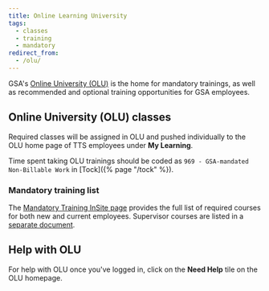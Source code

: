 ```yaml
---
title: Online Learning University
tags:
  - classes
  - training
  - mandatory
redirect_from:
  - /olu/
---
```


GSA's [Online University (OLU)](https://gsaolu.gsa.gov/) is the home for
mandatory trainings, as well as recommended and optional
training opportunities for GSA employees.

## Online University (OLU) classes

Required classes will be assigned in OLU and pushed individually to the OLU home
page of TTS employees under **My Learning**.

Time spent taking OLU trainings should be coded as
`969 - GSA-mandated Non-Billable Work` in [Tock]({% page "/tock" %}).

### Mandatory training list

The [Mandatory Training InSite page](https://insite.gsa.gov/employee-resources/training-and-development/mandatory-training) provides the full list of required courses for both new and current employees. Supervisor courses are listed in a [separate document](https://docs.google.com/spreadsheets/d/1zlJfhQUeBkKpnJkYXVjxb0ip8IUr_TKWIQJ6sBoZrI8/edit#gid=0).

## Help with OLU

For help with OLU once you've logged in, click on the **Need Help** tile on the OLU homepage.
